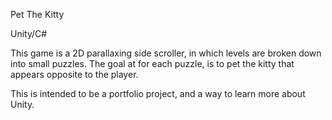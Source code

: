 Pet The Kitty

Unity/C#

This game is a 2D parallaxing side scroller, in which levels are broken down into small puzzles. The goal at for each puzzle, is to pet the 
kitty that appears opposite to the player. 

This is intended to be a portfolio project, and a way to learn more about Unity.